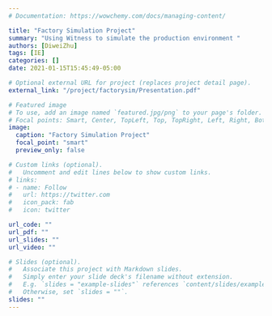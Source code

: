 ```yaml
---
# Documentation: https://wowchemy.com/docs/managing-content/

title: "Factory Simulation Project"
summary: "Using Witness to simulate the production environment "
authors: [DiweiZhu]
tags: [IE]
categories: []
date: 2021-01-15T15:45:49-05:00

# Optional external URL for project (replaces project detail page).
external_link: "/project/factorysim/Presentation.pdf"

# Featured image
# To use, add an image named `featured.jpg/png` to your page's folder.
# Focal points: Smart, Center, TopLeft, Top, TopRight, Left, Right, BottomLeft, Bottom, BottomRight.
image:
  caption: "Factory Simulation Project"
  focal_point: "smart"
  preview_only: false

# Custom links (optional).
#   Uncomment and edit lines below to show custom links.
# links:
# - name: Follow
#   url: https://twitter.com
#   icon_pack: fab
#   icon: twitter

url_code: ""
url_pdf: ""
url_slides: ""
url_video: ""

# Slides (optional).
#   Associate this project with Markdown slides.
#   Simply enter your slide deck's filename without extension.
#   E.g. `slides = "example-slides"` references `content/slides/example-slides.md`.
#   Otherwise, set `slides = ""`.
slides: ""
---
```



